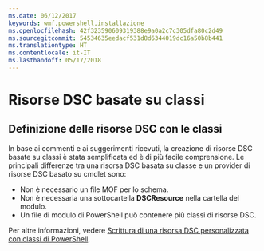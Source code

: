 ```yaml
---
ms.date: 06/12/2017
keywords: wmf,powershell,installazione
ms.openlocfilehash: 42f323590609319388e9a0a2c7c305dfa80c2d49
ms.sourcegitcommit: 54534635eedacf531d8d6344019dc16a50b8b441
ms.translationtype: HT
ms.contentlocale: it-IT
ms.lasthandoff: 05/17/2018
---
```

# <a name="class-based-dsc-resources"></a>Risorse DSC basate su classi

## <a name="defining-dsc-resources-with-classes"></a>Definizione delle risorse DSC con le classi

In base ai commenti e ai suggerimenti ricevuti, la creazione di risorse DSC basate su classi è stata semplificata ed è di più facile comprensione.
Le principali differenze tra una risorsa DSC basata su classe e un provider di risorse DSC basato su cmdlet sono:

* Non è necessario un file MOF per lo schema.
* Non è necessaria una sottocartella **DSCResource** nella cartella del modulo.
* Un file di modulo di PowerShell può contenere più classi di risorse DSC.

Per altre informazioni, vedere [Scrittura di una risorsa DSC personalizzata con classi di PowerShell](https://msdn.microsoft.com/powershell/dsc/authoringresource).
